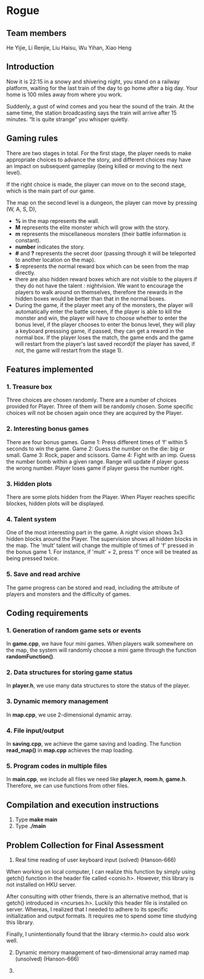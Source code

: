# Rogue

## Team members


He Yijie, Li Renjie, Liu Haisu, Wu Yihan, Xiao Heng

## Introduction


Now it is 22:15 in a snowy and shivering night, you stand on a railway platform, waiting for the last train of the day to go home after a big day. Your home is 100 miles away from where you work.

Suddenly, a gust of wind comes and you hear the sound of the train. At the same time, the station broadcasting says the train will arrive after 15 minutes. “It is quite strange” you whisper quietly.

## Gaming rules


There are two stages in total. For the first stage, the player needs to make appropriate choices to advance the story, and different choices may have an impact on subsequent gameplay (being killed or moving to the next level). 

If the right choice is made, the player can move on to the second stage, which is the main part of our game.

The map on the second level is a dungeon, the player can move by pressing (W, A, S, D), 
+ **%** in the map represents the wall.
+ **M** represents the elite monster which will grow with the story.
+ **m** represents the miscellaneous monsters (their battle information is constant).
+ **number** indicates the story.
+ **#** and **?** represents the secret door (passing through it will be teleported to another location on the map). 
+ **$** represents the normal reward box which can be seen from the map directly.
+ there are also hidden reward boxes which are not visible to the players if they do not have the talent : nightvision. We want to encourage the players to walk around on themselves, therefore the rewards in the hidden boxes would be better than that in the normal boxes.
+ During the game, if the player meet any of the monsters, the player will automatically enter the battle screen, if the player is able to kill the monster and win, the player will have to choose whether to enter the bonus level, if the player chooses to enter the bonus level, they will play a keyboard presssing game, if passed, they can get a reward in the normal box. If the player loses the match, the game ends and the game will restart from the player's last saved record(if the player has saved, if not, the game will restart from the stage 1).

## Features implemented
### 1. Treasure box
Three choices are chosen randomly. There are a number of choices provided for Player. Three of them will be randomly chosen. Some specific choices will not be chosen again once they are acquired by the Player. 
### 2. Interesting bonus games
There are four bonus games. Game 1: Press different times of ‘f’ within 5 seconds to win the game. Game 2: Guess the number on the die: big or small. Game 3: Rock, paper and scissors. Game 4: Fight with an imp. Guess the number bomb within a given range. Range will update if player guess the wrong number. Player loses game if player guess the number right. 
### 3. Hidden plots
There are some plots hidden from the Player. When Player reaches specific blockes, hidden plots will be displayed. 
### 4. Talent system
One of the most interesting part in the game. A night vision shows 3x3 hidden blocks around the Player. The supervision shows all hidden blocks in the map. The 'mult' talent will change the multiple of times of 'f' pressed in the bonus game 1. For instance, if 'mult' = 2, press 'f' once will be treated as being pressed twice. 
### 5. Save and read archive
The game progress can be stored and read, including the attribute of players and monsters and the difficulty of games. 

## Coding requirements

### 1. Generation of random game sets or events

In **game.cpp**, we have four mini games. When players walk somewhere on the map, the system will randomly choose a mini game through the function **randomFunction()**.

### 2. Data structures for storing game status

In **player.h**, we use many data structures to store the status of the player.

### 3. Dynamic memory management

In **map.cpp**, we use 2-dimensional dynamic array.

### 4. File input/output

In **saving.cpp**, we achieve the game saving and loading. 
The function **read_map()** in **map.cpp** achieves the map loading.

### 5. Program codes in multiple files

In **main.cpp**, we include all files we need like **player.h**, **room.h**, **game.h**. Therefore, we can use functions from other files.

## Compilation and execution instructions


1. Type **make main**
2. Type **./main**

## Problem Collection for Final Assessment

1. Real time reading of user keyboard input (solved) (Hanson-666)

When working on local computer, I can realize this function by simply using getch() function in the header file called <conio.h>. However, this library is not installed on HKU server. 

After consulting with other friends, there is an alternative method, that is getch() introduced in <ncurses.h>. Luckily this header file is installed on server. Whereas, I realized that I needed to adhere to its specific initialization and output formats. It requires me to spend some time studying this library.

Finally, I unintentionally found that the library <termio.h> could also work well.


2. Dynamic memory management of two-dimensional array named map (unsolved) (Hanson-666)

3. 
